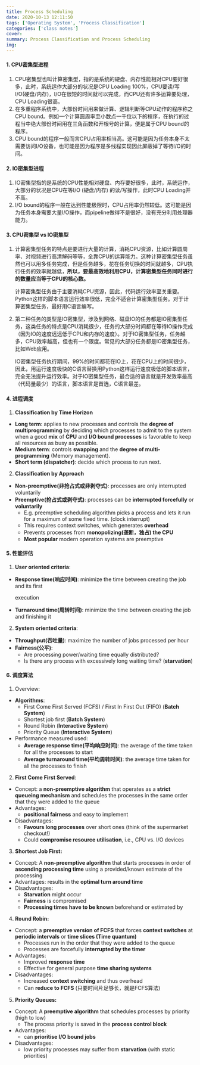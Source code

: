 ```yaml
---
title: Process Scheduling
date: 2020-10-13 12:11:50
tags: ['Operating System', 'Process Classification']
categories: ['class notes']
cover:
summary: Process Classification and Process Scheduling
img:
---
```


#### 1. CPU密集型进程

1. CPU密集型也叫计算密集型，指的是系统的硬盘、内存性能相对CPU要好很多，此时，系统运作大部分的状况是CPU Loading 100%，CPU要读/写I/O(硬盘/内存)，I/O在很短的时间就可以完成，而CPU还有许多运算要处理，CPU Loading很高。
2. 在多重程序系统中，大部份时间用来做计算、逻辑判断等CPU动作的程序称之CPU bound。例如一个计算圆周率至小数点一千位以下的程序，在执行的过程当中绝大部份时间用在三角函数和开根号的计算，便是属于CPU bound的程序。
3. CPU bound的程序一般而言CPU占用率相当高。这可能是因为任务本身不太需要访问I/O设备，也可能是因为程序是多线程实现因此屏蔽掉了等待I/O的时间。

#### 2. IO密集型进程

1. IO密集型指的是系统的CPU性能相对硬盘、内存要好很多，此时，系统运作，大部分的状况是CPU在等I/O (硬盘/内存) 的读/写操作，此时CPU Loading并不高。
2. I/O bound的程序一般在达到性能极限时，CPU占用率仍然较低。这可能是因为任务本身需要大量I/O操作，而pipeline做得不是很好，没有充分利用处理器能力。

#### 3. CPU密集型 vs IO密集型

1. 计算密集型任务的特点是要进行大量的计算，消耗CPU资源，比如计算圆周率、对视频进行高清解码等等，全靠CPU的运算能力。这种计算密集型任务虽然也可以用多任务完成，但是任务越多，花在任务切换的时间就越多，CPU执行任务的效率就越低，**所以，要最高效地利用CPU，计算密集型任务同时进行的数量应当等于CPU的核心数。**

   计算密集型任务由于主要消耗CPU资源，因此，代码运行效率至关重要。Python这样的脚本语言运行效率很低，完全不适合计算密集型任务。对于计算密集型任务，最好用C语言编写。

2. 第二种任务的类型是IO密集型，涉及到网络、磁盘IO的任务都是IO密集型任务，这类任务的特点是CPU消耗很少，任务的大部分时间都在等待IO操作完成（因为IO的速度远远低于CPU和内存的速度）。对于IO密集型任务，任务越多，CPU效率越高，但也有一个限度。常见的大部分任务都是IO密集型任务，比如Web应用。

   IO密集型任务执行期间，99%的时间都花在IO上，花在CPU上的时间很少，因此，用运行速度极快的C语言替换用Python这样运行速度极低的脚本语言，完全无法提升运行效率。对于IO密集型任务，最合适的语言就是开发效率最高（代码量最少）的语言，脚本语言是首选，C语言最差。

#### 4. 进程调度

1. **Classification by Time Horizon**

* **Long term**: applies to new processes and controls the **degree of multiprogramming** by deciding which processes to admit to the system when a good **mix** of **CPU** and **I/O bound processes** is favorable to keep all resources as busy as possible.
* **Medium term**: controls **swapping** and the **degree of multi-programming** (Memory management).
* **Short term (dispatcher)**: decide which process to run next.

2. **Classification by Approach**

* **Non-preemptive(非抢占式或非剥夺式)**: processes are only interrupted voluntarily
* **Preemptive(抢占式或剥夺式)**: processes can be **interrupted forcefully** or **voluntarily**
  * E.g. preemptive scheduling algorithm picks a process and lets it run for a maximum of some fixed time. (clock interrupt)
  * This requires context switches, which generates **overhead**
  * Prevents processes from **monopolizing(垄断，独占) the CPU**
  * **Most popular** modern operation systems are preemptive

#### 5. 性能评估

1. **User oriented criteria**: 

* **Response time(响应时间)**: minimize the time between creating the job and its first

  execution

* **Turnaround time(周转时间)**: minimize the time between creating the job and finishing it

2. **System oriented criteria**:

* **Throughput(吞吐量)**: maximize the number of jobs processed per hour
* **Fairness(公平)**: 
  * Are processing power/waiting time equally distributed?
  * Is there any process with excessively long waiting time? (**starvation**)

#### 6. 调度算法

1. Overview:

* **Algorithms**:
  * First Come First Served (FCFS) / First In First Out (FIFO) (**Batch System**)
  * Shortest job first (**Batch System**)
  * Round Robin (**Interactive System**)
  * Priority Queue (**Interactive System**)
* Performance measured used:
  * **Average response time(平均响应时间)**: the average of the time taken for all the processes to start
  * **Average turnaround time(平均周转时间)**: the average time taken for all the processes to finish

2. **First Come First Served**:

* Concept: a **non-preemptive algorithm** that operates as a **strict queueing mechanism** and schedules the processes in the same order that they were added to the queue
* Advantages:
  * **positional fairness** and easy to implement
* Disadvantages:
  * **Favours long processes** over short ones (think of the supermarket checkout!)
  * Could **compromise resource utilisation**, i.e., CPU vs. I/O devices

3. **Shortest Job First:**

* Concept: A **non-preemptive algorithm** that starts processes in order of **ascending processing time** using a provided/known estimate of the processing
* Advantages: results in the **optimal turn around time**
* Disadvantages:
  * **Starvation** might occur
  * **Fairness** is compromised
  * **Processing times have to be known** beforehand or estimated by

4. **Round Robin:**

* Concept: a **preemptive version of FCFS** that forces **context switches** at **periodic intervals** or **time slices (Time quantum)**
  * Processes run in the order that they were added to the queue
  * Processes are forcefully **interrupted by the timer**
* Advantages:
  * Improved **response time**
  * Effective for general purpose **time sharing systems**
* Disadvantages:
  * Increased **context switching** and thus overhead
  * Can **reduce to FCFS** (只要时间片足够长，就是FCFS算法)

5. **Priority Queues:**

* Concept: A **preemptive algorithm** that schedules processes by priority (high to low)
  * The process priority is saved in the **process control block**
* Advantages:
  * can **prioritise I/O bound jobs**
* Disadvantages:
  * low priority processes may suffer from **starvation** (with static priorities)
